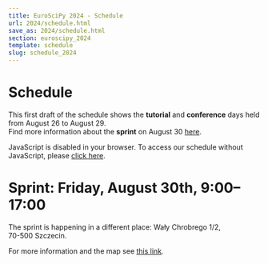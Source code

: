 ```yaml
---
title: EuroSciPy 2024 - Schedule
url: 2024/schedule.html
save_as: 2024/schedule.html
section: euroscipy_2024
template: schedule
slug: schedule_2024
---
```


# Schedule
This first draft of the schedule shows the **tutorial** and **conference** days
held from August 26 to August 29.
<br>
Find more information about the **sprint** on August 30
[here](sprint.html).

<div style="margin-right: 1%; padding-right: 1%">
    <pretalx-schedule
        event-url="https://pretalx.com/euroscipy-2024/" locale="en" format="grid"
        style="--pretalx-clr-primary: #3aa57c">
    </pretalx-schedule>
    <noscript>
    <div class="pretalx-widget">
            <div class="pretalx-widget-info-message">
                JavaScript is disabled in your browser. To access our schedule without JavaScript,
                please <a target="_blank" href="https://pretalx.com/euroscipy-2024/schedule/">click here</a>.
            </div>
        </div>
    </noscript>
</div>

# Sprint: Friday, August 30th, 9:00–17:00

The sprint is happening in a different place: Wały Chrobrego 1/2,<br> 70-500 Szczecin.

For more information and the map see [this link](sprint.html).
